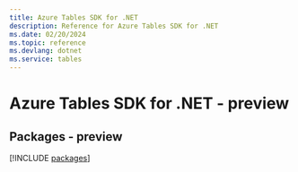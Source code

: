 ```yaml
---
title: Azure Tables SDK for .NET
description: Reference for Azure Tables SDK for .NET
ms.date: 02/20/2024
ms.topic: reference
ms.devlang: dotnet
ms.service: tables
---
```

# Azure Tables SDK for .NET - preview
## Packages - preview
[!INCLUDE [packages](tables-index.md)]